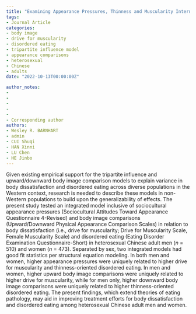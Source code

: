 ```yaml
---
title: "Examining Appearance Pressures, Thinness and Muscularity Internalizations, and Social Comparisons as Correlates of Drive for Muscularity and Thinness-Oriented Disordered Eating in Chinese Heterosexual Men and Women: Testing an Integrated Model"
tags:
- Journal Article
categories:
- body image
- drive for muscularity
- disordered eating
- tripartite influence model
- appearance comparisons
- heterosexual
- Chinese
- adults
date: "2022-10-13T00:00:00Z"

author_notes:
-
-
-
-
-
- Corresponding author
authors:
- Wesley R. BARNHART
- admin
- CUI Shuqi
- HAN Xinni
- LU Chen
- HE Jinbo
---
```


Given existing empirical support for the tripartite influence and upward/downward body image comparison models to explain variance in body dissatisfaction and disordered eating across diverse populations in the Western context, research is needed to describe these models in non-Western populations to build upon the generalizability of effects. The present study tested an integrated model inclusive of sociocultural appearance pressures (Sociocultural Attitudes Toward Appearance Questionnaire 4-Revised) and body image comparisons (Upward/Downward Physical Appearance Comparison Scales) in relation to body dissatisfaction (i.e., drive for muscularity; Drive for Muscularity Scale, Female Muscularity Scale) and disordered eating (Eating Disorder Examination Questionnaire-Short) in heterosexual Chinese adult men (*n* = 510) and women (*n* = 473). Separated by sex, two integrated models had good fit statistics per structural equation modeling. In both men and women, higher appearance pressures were uniquely related to higher drive for muscularity and thinness-oriented disordered eating. In men and women, higher upward body image comparisons were uniquely related to higher drive for muscularity, while for men only, higher downward body image comparisons were uniquely related to higher thinness-oriented disordered eating. The present findings, which extend theories of eating pathology, may aid in improving treatment efforts for body dissatisfaction and disordered eating among heterosexual Chinese adult men and women. 
